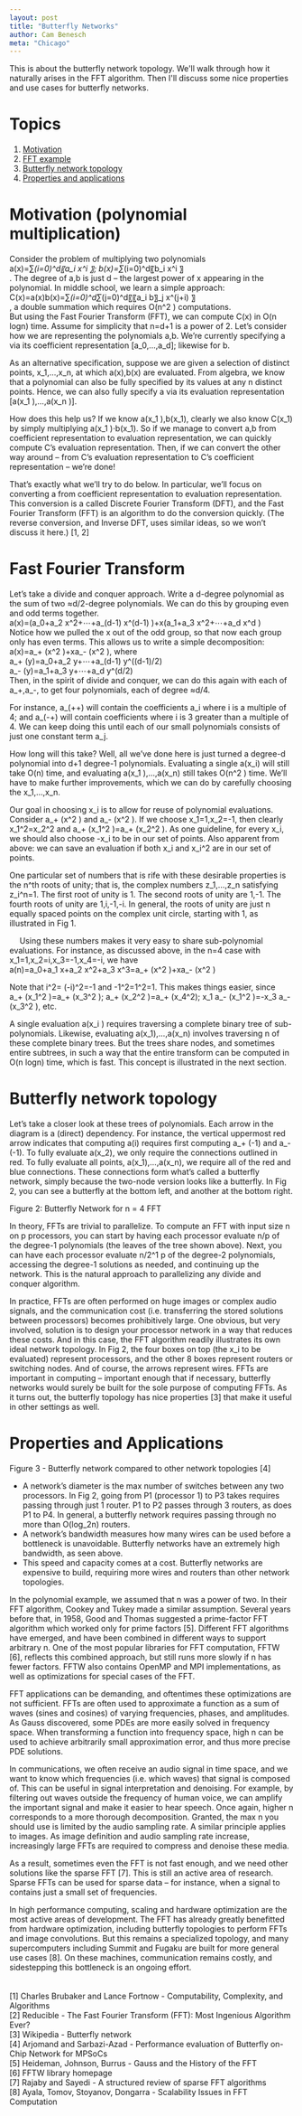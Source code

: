 ```yaml
---
layout: post
title: "Butterfly Networks"
author: Cam Benesch
meta: "Chicago"
---
```


This is about the butterfly network topology. We'll walk through how it naturally arises in the FFT algorithm. Then I'll discuss some nice properties and use cases for butterfly networks. 

# Topics
1. [Motivation](#s1)
2. [FFT example](#s2)
3. [Butterfly network topology](#s3)
4. [Properties and applications](#s4)

<a name="s1"></a>

# Motivation (polynomial multiplication)
Consider the problem of multiplying two polynomials \
a(x)=∑_(i=0)^d〖a_i x^i 〗; b(x)=∑_(i=0)^d〖b_i x^i 〗\
. The degree of a,b is just d – the largest power of x appearing in the polynomial. 
In middle school, we learn a simple approach: \
C(x)=a(x)b(x)=∑_(i=0)^d∑_(j=0)^d〖〖a_i b〗_j x^(j+i) 〗\
, a double summation which requires O(n^2 ) computations. \
But using the Fast Fourier Transform (FFT), we can compute C(x) in O(n log⁡n) time. Assume for simplicity that n=d+1 is a power of 2. Let’s consider how we are representing the polynomials a,b. We’re currently specifying a via its coefficient representation [a_0,…,a_d]; likewise for b.

As an alternative specification, suppose we are given a selection of distinct points, x_1,…,x_n, at which a(x),b(x) are evaluated. From algebra, we know that a polynomial can also be fully specified by its values at any n distinct points. Hence, we can also fully specify a via its evaluation representation [a(x_1 ),…,a(x_n )]. 

How does this help us? If we know a(x_1 ),b(x_1), clearly we also know C(x_1) by simply multiplying a(x_1 )⋅b(x_1). So if we manage to convert a,b from coefficient representation to evaluation representation, we can quickly compute C’s evaluation representation. Then, if we can convert the other way around – from C’s evaluation representation to C’s coefficient representation – we’re done! 

That’s exactly what we’ll try to do below. In particular, we’ll focus on converting a from coefficient representation to evaluation representation. This conversion is a called Discrete Fourier Transform (DFT), and the Fast Fourier Transform (FFT) is an algorithm to do the conversion quickly. (The reverse conversion, and Inverse DFT, uses similar ideas, so we won’t discuss it here.) [1, 2]

<a name="s2"></a>

# Fast Fourier Transform
Let’s take a divide and conquer approach. Write a d-degree polynomial as the sum of two ≈d/2-degree polynomials. We can do this by grouping even and odd terms together.\
a(x)=(a_0+a_2 x^2+⋯+a_(d-1) x^(d-1) )+x(a_1+a_3 x^2+⋯+a_d x^d )\
Notice how we pulled the x out of the odd group, so that now each group only has even terms. This allows us to write a simple decomposition: \
a(x)=a_+ (x^2 )+xa_- (x^2 ), where \
a_+ (y)=a_0+a_2 y+⋯+a_(d-1) y^((d-1)/2)\
a_- (y)=a_1+a_3 y+⋯+a_d y^(d/2)\
Then, in the spirit of divide and conquer, we can do this again with each of a_+,a_-, to get four polynomials, each of degree ≈d/4. 

For instance, a_(++) will contain the coefficients a_i where i is a multiple of 4; and a_(-+) will contain coefficients where i is 3 greater than a multiple of 4. We can keep doing this until each of our small polynomials consists of just one constant term a_j. 

How long will this take? Well, all we’ve done here is just turned a degree-d polynomial into d+1 degree-1 polynomials. Evaluating a single a(x_i) will still take O(n) time, and evaluating a(x_1 ),…,a(x_n) still takes O(n^2 ) time. We’ll have to make further improvements, which we can do by carefully choosing the x_1,…,x_n. 

Our goal in choosing x_i is to allow for reuse of polynomial evaluations. Consider a_+ (x^2 ) and a_- (x^2 ). If we choose x_1=1,x_2=-1, then clearly x_1^2=x_2^2 and a_+ (x_1^2 )=a_+ (x_2^2 ). As one guideline, for every x_i, we should also choose -x_i to be in our set of points. Also apparent from above: we can save an evaluation if both x_i and x_i^2 are in our set of points. 

One particular set of numbers that is rife with these desirable properties is the n^th roots of unity; that is, the complex numbers z_1,…,z_n satisfying z_i^n=1. The first root of unity is 1. The second roots of unity are 1,-1. The fourth roots of unity are 1,i,-1,-i. In general, the roots of unity are just n equally spaced points on the complex unit circle, starting with 1, as illustrated in Fig 1. 
	


 
Using these numbers makes it very easy to share sub-polynomial evaluations. For instance, as discussed above, in the n=4 case with x_1=1,x_2=i,x_3=-1,x_4=-i, we have \
a(n)=a_0+a_1 x+a_2 x^2+a_3 x^3=a_+ (x^2 )+xa_- (x^2 )

Note that i^2= (-i)^2=-1 and -1^2=1^2=1. This makes things easier, since \
a_+ (x_1^2 )=a_+ (x_3^2 );   a_+ (x_2^2 )=a_+ (x_4^2);   x_1 a_- (x_1^2 )=-x_3 a_- (x_3^2 ), etc. 

A single evaluation a(x_i ) requires traversing a complete binary tree of sub-polynomials. Likewise, evaluating a(x_1),…,a(x_n) involves traversing n of these complete binary trees. But the trees share nodes, and sometimes entire subtrees, in such a way that the entire transform can be computed in O(n log⁡n) time, which is fast. This concept is illustrated in the next section. 


<a name="s3"></a>

# Butterfly network topology

Let’s take a closer look at these trees of polynomials. Each arrow in the diagram is a (direct) dependency. For instance, the vertical uppermost red arrow indicates that computing a(i) requires first computing a_+ (-1) and a_- (-1). To fully evaluate a(x_2), we only require the connections outlined in red. To fully evaluate all points, a(x_1),…,a(x_n), we require all of the red and blue connections. These connections form what’s called a butterfly network, simply because the two-node version looks like a butterfly. In Fig 2, you can see a butterfly at the bottom left, and another at the bottom right.
 
Figure 2: Butterfly Network for n = 4 FFT

In theory, FFTs are trivial to parallelize. To compute an FFT with input size n on p processors, you can start by having each processor evaluate n/p of the degree-1 polynomials (the leaves of the tree shown above). Next, you can have each processor evaluate n/2^1 p of the degree-2 polynomials, accessing the degree-1 solutions as needed, and continuing up the network. This is the natural approach to parallelizing any divide and conquer algorithm. 

In practice, FFTs are often performed on huge images or complex audio signals, and the communication cost (i.e. transferring the stored solutions between processors) becomes prohibitively large. One obvious, but very involved, solution is to design your processor network in a way that reduces these costs. And in this case, the FFT algorithm readily illustrates its own ideal network topology. In Fig 2, the four boxes on top (the x_i to be evaluated) represent processors, and the other 8 boxes represent routers or switching nodes. And of course, the arrows represent wires. 
FFTs are important in computing – important enough that if necessary, butterfly networks would surely be built for the sole purpose of computing FFTs. As it turns out, the butterfly topology has nice properties [3] that make it useful in other settings as well. 
 
<a name="s4"></a>

# Properties and Applications

Figure 3 - Butterfly network compared to other network topologies [4]

- A network’s diameter is the max number of switches between any two processors. In Fig 2, going from P1 (processor 1) to P3 takes requires passing through just 1 router. P1 to P2 passes through 3 routers, as does P1 to P4. In general, a butterfly network requires passing through no more than O(log_2⁡n) routers. 
- A network’s bandwidth measures how many wires can be used before a bottleneck is  unavoidable. Butterfly networks have an extremely high bandwidth, as seen above. 
- This speed and capacity comes at a cost. Butterfly networks are expensive to build, requiring more wires and routers than other network topologies.  


In the polynomial example, we assumed that n was a power of two. In their FFT algorithm, Cookey and Tukey made a similar assumption. Several years before that, in 1958, Good and Thomas suggested a prime-factor FFT algorithm which worked only for prime factors [5]. Different FFT algorithms have emerged, and have been combined in different ways to support arbitrary n. One of the most popular libraries for FFT computation, FFTW [6], reflects this combined approach, but still runs more slowly if n has fewer factors. FFTW also contains OpenMP and MPI implementations, as well as optimizations for special cases of the FFT. 

FFT applications can be demanding, and oftentimes these optimizations are not sufficient. FFTs are often used to approximate a function as a sum of waves (sines and cosines) of varying frequencies, phases, and amplitudes. As Gauss discovered, some PDEs are more easily solved in frequency space. When transforming a function into frequency space, high n can be used to achieve arbitrarily small approximation error, and thus more precise PDE solutions. 

In communications, we often receive an audio signal in time space, and we want to know which frequencies (i.e. which waves) that signal is composed of. This can be useful in signal interpretation and denoising. For example, by filtering out waves outside the frequency of human voice, we can amplify the important signal and make it easier to hear speech. Once again, higher n corresponds to a more thorough decomposition. Granted, the max n you should use is limited by the audio sampling rate. A similar principle applies to images. As image definition and audio sampling rate increase, increasingly large FFTs are required to compress and denoise these media. 

As a result, sometimes even the FFT is not fast enough, and we need other solutions like the sparse FFT [7]. This is still an active area of research. Sparse FFTs can be used for sparse data – for instance, when a signal to contains just a small set of frequencies. 

In high performance computing, scaling and hardware optimization are the most active areas of development. The FFT has already greatly benefitted from hardware optimization, including butterfly topologies to perform FFTs and image convolutions. But this remains a specialized topology, and many supercomputers including Summit and Fugaku are built for more general use cases [8]. On these machines, communication remains costly, and sidestepping this bottleneck is an ongoing effort. 
<br><br><br>
[1] Charles Brubaker and Lance Fortnow - Computability, Complexity, and Algorithms\
[2] Reducible - The Fast Fourier Transform (FFT): Most Ingenious Algorithm Ever?\
[3] Wikipedia - Butterfly network \
[4] Arjomand and Sarbazi-Azad - Performance evaluation of Butterfly on-Chip Network for MPSoCs\
[5] Heideman, Johnson, Burrus - Gauss and the History of the FFT \
[6] FFTW library homepage \
[7] Rajaby and Sayedi - A structured review of sparse FFT algorithms \
[8] Ayala, Tomov, Stoyanov, Dongarra - Scalability Issues in FFT Computation
